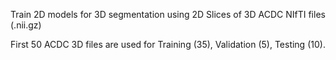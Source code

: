 Train 2D models for 3D segmentation using 2D Slices of 3D ACDC NIfTI files (.nii.gz)

First 50 ACDC 3D files are used for Training (35), Validation (5), Testing (10).
